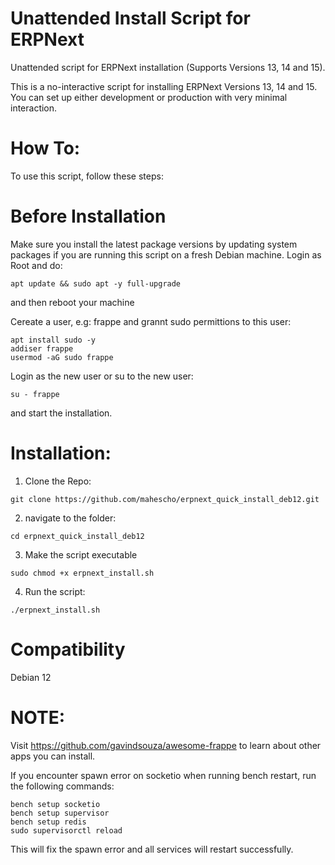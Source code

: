 # Unattended Install Script for ERPNext
Unattended script for ERPNext installation (Supports Versions 13, 14 and 15).

This is a no-interactive script for installing ERPNext Versions 13, 14 and 15. You can set up either development or production with very minimal interaction.

# How To:
To use this script, follow these steps:

# Before Installation

Make sure you install the latest package versions by updating system packages if you are running this script on a fresh Debian machine. Login as Root and do:

```
apt update && sudo apt -y full-upgrade
```
and then reboot your machine 

Cereate a user, e.g: frappe and grannt sudo permittions to this user:

```
apt install sudo -y
addiser frappe
usermod -aG sudo frappe
```

Login as the new user or su to the new user:

```
su - frappe
```

and start the installation.

# Installation:

1. Clone the Repo:
```
git clone https://github.com/mahescho/erpnext_quick_install_deb12.git
```
2. navigate to the folder:
```
cd erpnext_quick_install_deb12
```
3. Make the script executable
```
sudo chmod +x erpnext_install.sh
```
4. Run the script:
```
./erpnext_install.sh
```
# Compatibility

Debian 12

# NOTE:

Visit https://github.com/gavindsouza/awesome-frappe to learn about other apps you can install.

If you encounter spawn error on socketio when running bench restart, run the following commands:

```
bench setup socketio
bench setup supervisor
bench setup redis
sudo supervisorctl reload
```
This will fix the spawn error and all services will restart successfully.
